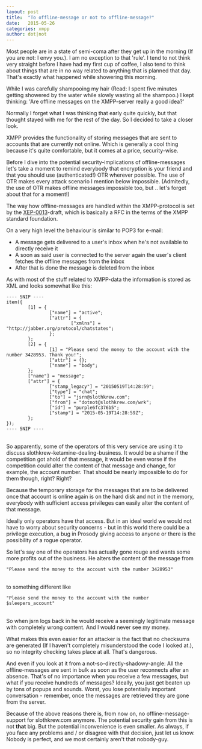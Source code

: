 ```yaml
---
layout: post
title:  "To offline-message or not to offline-message?"
date:   2015-05-26
categories: xmpp
author: dot|not
---
```

Most people are in a state of semi-coma after they get up in the morning (If
you are not: I envy you.). I am no exception to that 'rule'. I tend to not
think very straight before I have had my first cup of coffee, I also tend to
think about things that are in no way related to anything that is planned that
day. That's exactly what happened while showering this morning.

While I was carefully shampooing my hair (Read: I spent five minutes getting
showered by the water while slowly wasting all the shampoo.) I kept thinking:
'Are offline messages on the XMPP-server really a good idea?'

Normally I forget what I was thinking that early quite quickly, but that
thought stayed with me for the rest of the day. So I decided to take a closer
look. 

XMPP provides the functionality of storing messages that are sent to accounts
that are currently not online. Which is generally a cool thing because it's
quite comfortable, but it comes at a price, security-wise.

Before I dive into the potential security-implications of offline-messages
let's take a moment to remind everybody that encryption is your friend and that
you should use (authenticated!) OTR wherever possible. The use of OTR makes
every attack scenario I mention below impossible. (Admitedly, the use of OTR
makes offline messages impossible too, but .. let's forget about that for a
moment!)

The way how offline-messages are handled within the XMPP-protocol is set by the
[XEP-0013](http://xmpp.org/protocols/offline/)-draft, which is basically a RFC
in the terms of the XMPP standard foundation.

On a very high level the behaviour is similar to POP3 for e-mail:

* A message gets delivered to a user's inbox when he's not available to directly receive it
* A soon as said user is connected to the server again the user's client fetches the offline messages from the inbox
* After that is done the message is deleted from the inbox

As with most of the stuff related to XMPP-data the information is stored as XML
and looks somewhat like this:

	---- SNIP ----
	item({
	        [1] = {
	                ["name"] = "active";
	                ["attr"] = {
	                        ["xmlns"] = "http://jabber.org/protocol/chatstates";
	                };
	        };
	        [2] = {
	                [1] = "Please send the money to the account with the number 3428953. Thank you!";
	                ["attr"] = {};
	                ["name"] = "body";
	        };
	        ["name"] = "message";
	        ["attr"] = {
	                ["stamp_legacy"] = "20150519T14:28:59";
	                ["type"] = "chat";
	                ["to"] = "jsrn@slothkrew.com";
	                ["from"] = "dotnot@slothkrew.com/wrk";
	                ["id"] = "purple6fc376b5";
	                ["stamp"] = "2015-05-19T14:28:59Z";
	        };
	});
	---- SNIP ----

<br />So apparently, some of the operators of this very service are using it to
discuss slothkrew-ketamine-dealing-business. It would be a shame if the
competition got ahold of that message, it would be even worse if the
competition could alter the content of that message and change, for example,
the account number. That should be nearly impossible to do for them though,
right? Right?

Because the temporary storage for the messages that are to be delivered once
that account is online again is on the hard disk and not in the memory,
everybody with sufficient access privileges can easily alter the content of
that message.

Ideally only operators have that access. But in an ideal world we would not
have to worry about security concerns - but in this world there could be a
privilege execution, a bug in Prosody giving access to anyone or there is the
possibility of a rogue operator.

So let's say one of the operators has actually gone rouge and wants some more
profits out of the business. He alters the content of the message from

	"Please send the money to the account with the number 3428953"

<br />to something different like

	"Please send the money to the account with the number $sleepers_account"

<br /> So when jsrn logs back in he would receive a seemingly legitimate message with
completely wrong content. And I would never see my money.

What makes this even easier for an attacker is the fact that no checksums are
generated (If I haven't completely misunderstood the code I looked at.), so no
integrity checking takes place at all. That's dangerous.

And even if you look at it from a not-so-directly-shadowy-angle: All the
offline-messages are sent in bulk as soon as the user reconnects after an
absence. That's of no importance when you receive a few messages, but what if
you receive hundreds of messages? Ideally, you just get beaten up by tons of
popups and sounds. Worst, you lose potentially important conversation -
remember, once the messages are retrieved they are gone from the server.

Because of the above reasons there is, from now on, no offline-message-support
for slothkrew.com anymore. The potential security gain from this is not
**that** big. But the potential inconvenience is even smaller. As always, if
you face any problems and / or disagree with that decision, just let us know.
Nobody is perfect, and we most certainly aren't that nobody-guy.
